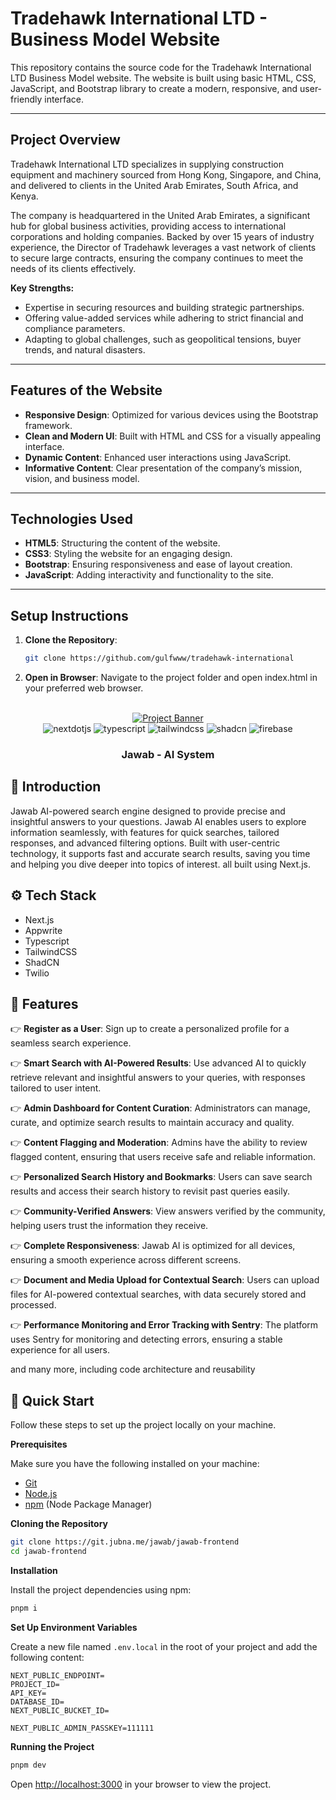 # Tradehawk International LTD - Business Model Website

This repository contains the source code for the Tradehawk International LTD Business Model website. The website is built using basic HTML, CSS, JavaScript, and Bootstrap library to create a modern, responsive, and user-friendly interface.

---

## Project Overview

Tradehawk International LTD specializes in supplying construction equipment and machinery sourced from Hong Kong, Singapore, and China, and delivered to clients in the United Arab Emirates, South Africa, and Kenya.

The company is headquartered in the United Arab Emirates, a significant hub for global business activities, providing access to international corporations and holding companies. Backed by over 15 years of industry experience, the Director of Tradehawk leverages a vast network of clients to secure large contracts, ensuring the company continues to meet the needs of its clients effectively.

**Key Strengths:**
- Expertise in securing resources and building strategic partnerships.
- Offering value-added services while adhering to strict financial and compliance parameters.
- Adapting to global challenges, such as geopolitical tensions, buyer trends, and natural disasters.

---

## Features of the Website

- **Responsive Design**: Optimized for various devices using the Bootstrap framework.
- **Clean and Modern UI**: Built with HTML and CSS for a visually appealing interface.
- **Dynamic Content**: Enhanced user interactions using JavaScript.
- **Informative Content**: Clear presentation of the company’s mission, vision, and business model.

---

## Technologies Used

- **HTML5**: Structuring the content of the website.
- **CSS3**: Styling the website for an engaging design.
- **Bootstrap**: Ensuring responsiveness and ease of layout creation.
- **JavaScript**: Adding interactivity and functionality to the site.

---

## Setup Instructions

1. **Clone the Repository**:

   ```bash
   git clone https://github.com/gulfwww/tradehawk-international
2. **Open in Browser**: Navigate to the project folder and open index.html in your preferred web browser.


<div align="center">
  <br />
    <a href="#" target="_blank">
      <img src="https://git.jubna.me/gumaa/jawab/-/raw/main/public/assets/images/jawab.webp" alt="Project Banner">
    </a>
  <br />

  <div>
    <img src="https://img.shields.io/badge/-Next_JS-black?style=for-the-badge&logoColor=white&logo=nextdotjs&color=000000" alt="nextdotjs" />
    <img src="https://img.shields.io/badge/-TypeScript-black?style=for-the-badge&logoColor=white&logo=typescript&color=3178C6" alt="typescript" />
    <img src="https://img.shields.io/badge/-Tailwind_CSS-black?style=for-the-badge&logoColor=white&logo=tailwindcss&color=06B6D4" alt="tailwindcss" />
    <img src="https://img.shields.io/badge/shadcn/ui-000000?style=for-the-badge&logo=shadcn/ui&logoColor=white" alt="shadcn" />
    <img src="https://img.shields.io/badge/firebase-ffca28?style=for-the-badge&logo=firebase&logoColor=black" alt="firebase" />
  </div>

  <h3 align="center">Jawab - AI System</h3>

</div>


## <a name="introduction">🤖 Introduction</a>

Jawab AI-powered search engine designed to provide precise and insightful answers to your questions. Jawab AI enables users to explore information seamlessly, with features for quick searches, tailored responses, and advanced filtering options. Built with user-centric technology, it supports fast and accurate search results, saving you time and helping you dive deeper into topics of interest. all built using Next.js.

## <a name="tech-stack">⚙️ Tech Stack</a>

- Next.js
- Appwrite
- Typescript
- TailwindCSS
- ShadCN
- Twilio

## <a name="features">🔋 Features</a>

👉 **Register as a User**: Sign up to create a personalized profile for a seamless search experience.

👉 **Smart Search with AI-Powered Results**: Use advanced AI to quickly retrieve relevant and insightful answers to your queries, with responses tailored to user intent.

👉 **Admin Dashboard for Content Curation**: Administrators can manage, curate, and optimize search results to maintain accuracy and quality.

👉 **Content Flagging and Moderation**: Admins have the ability to review flagged content, ensuring that users receive safe and reliable information.

👉 **Personalized Search History and Bookmarks**: Users can save search results and access their search history to revisit past queries easily.

👉 **Community-Verified Answers**: View answers verified by the community, helping users trust the information they receive.

👉 **Complete Responsiveness**: Jawab AI is optimized for all devices, ensuring a smooth experience across different screens.

👉 **Document and Media Upload for Contextual Search**: Users can upload files for AI-powered contextual searches, with data securely stored and processed.

👉 **Performance Monitoring and Error Tracking with Sentry**: The platform uses Sentry for monitoring and detecting errors, ensuring a stable experience for all users.

and many more, including code architecture and reusability

## <a name="quick-start">🤸 Quick Start</a>

Follow these steps to set up the project locally on your machine.

**Prerequisites**

Make sure you have the following installed on your machine:

- [Git](https://git-scm.com/)
- [Node.js](https://nodejs.org/en)
- [npm](https://www.npmjs.com/) (Node Package Manager)

**Cloning the Repository**

```bash
git clone https://git.jubna.me/jawab/jawab-frontend
cd jawab-frontend
```

**Installation**

Install the project dependencies using npm:

```bash
pnpm i
```

**Set Up Environment Variables**

Create a new file named `.env.local` in the root of your project and add the following content:

```env
NEXT_PUBLIC_ENDPOINT=
PROJECT_ID=
API_KEY=
DATABASE_ID=
NEXT_PUBLIC_BUCKET_ID=

NEXT_PUBLIC_ADMIN_PASSKEY=111111
```

**Running the Project**

```bash
pnpm dev
```

Open [http://localhost:3000](http://localhost:3000) in your browser to view the project.